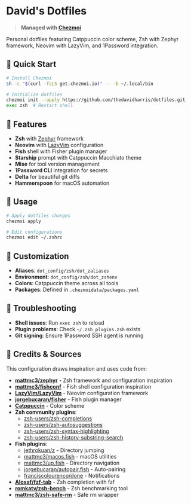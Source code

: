 # David's Dotfiles

> **Managed with [Chezmoi](https://www.chezmoi.io/)**

Personal dotfiles featuring Catppuccin color scheme, Zsh with Zephyr framework, Neovim with LazyVim, and 1Password integration.

## 🚀 Quick Start

```bash
# Install Chezmoi
sh -c "$(curl -fsLS get.chezmoi.io)" -- -b ~/.local/bin

# Initialize dotfiles
chezmoi init --apply https://github.com/thedavidharris/dotfiles.git
exec zsh  # Restart shell
```

## 🎨 Features

- **Zsh** with [Zephyr](https://github.com/mattmc3/zephyr) framework
- **Neovim** with [LazyVim](https://lazyvim.github.io/) configuration
- **Fish** shell with Fisher plugin manager
- **Starship** prompt with Catppuccin Macchiato theme
- **Mise** for tool version management
- **1Password CLI** integration for secrets
- **Delta** for beautiful git diffs
- **Hammerspoon** for macOS automation

## 🔧 Usage

```bash
# Apply dotfiles changes
chezmoi apply

# Edit configurations
chezmoi edit ~/.zshrc
```

## 🎯 Customization

- **Aliases**: `dot_config/zsh/dot_zaliases`
- **Environment**: `dot_config/zsh/dot_zshenv`
- **Colors**: Catppuccin theme across all tools
- **Packages**: Defined in `.chezmoidata/packages.yaml`

## 🐛 Troubleshooting

- **Shell issues**: Run `exec zsh` to reload
- **Plugin problems**: Check `~/.zsh_plugins.zsh` exists
- **Git signing**: Ensure 1Password SSH agent is running

## 🙏 Credits & Sources

This configuration draws inspiration and uses code from:

- **[mattmc3/zephyr](https://github.com/mattmc3/zephyr)** - Zsh framework and configuration inspiration
- **[mattmc3/fishconf](https://github.com/mattmc3/fishconf)** - Fish shell configuration inspiration
- **[LazyVim/LazyVim](https://lazyvim.github.io/)** - Neovim configuration framework
- **[jorgebucaran/fisher](https://github.com/jorgebucaran/fisher)** - Fish plugin manager
- **[Catppuccin](https://github.com/catppuccin)** - Color scheme
- **Zsh community plugins**:
  - [zsh-users/zsh-completions](https://github.com/zsh-users/zsh-completions)
  - [zsh-users/zsh-autosuggestions](https://github.com/zsh-users/zsh-autosuggestions)
  - [zsh-users/zsh-syntax-highlighting](https://github.com/zsh-users/zsh-syntax-highlighting)
  - [zsh-users/zsh-history-substring-search](https://github.com/zsh-users/zsh-history-substring-search)
- **Fish plugins**:
  - [jethrokuan/z](https://github.com/jethrokuan/z) - Directory jumping
  - [mattmc3/macos.fish](https://github.com/mattmc3/macos.fish) - macOS utilities
  - [mattmc3/up.fish](https://github.com/mattmc3/up.fish) - Directory navigation
  - [jorgebucaran/autopair.fish](https://github.com/jorgebucaran/autopair.fish) - Auto-pairing
  - [franciscolourenco/done](https://github.com/franciscolourenco/done) - Notifications
- **[Aloxaf/fzf-tab](https://github.com/Aloxaf/fzf-tab)** - Zsh completion with fzf
- **[romkatv/zsh-bench](https://github.com/romkatv/zsh-bench)** - Zsh benchmarking tool
- **[mattmc3/zsh-safe-rm](https://github.com/mattmc3/zsh-safe-rm)** - Safe rm wrapper
